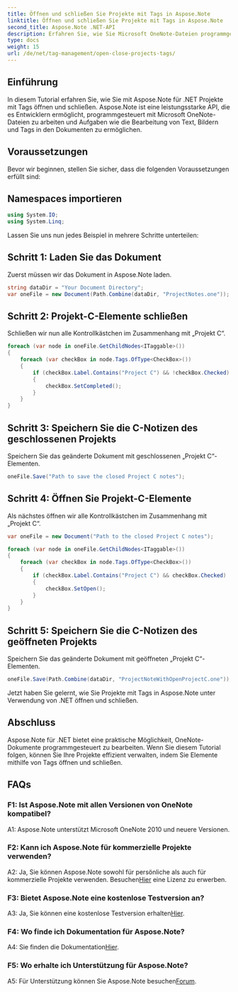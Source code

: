 ```yaml
---
title: Öffnen und schließen Sie Projekte mit Tags in Aspose.Note
linktitle: Öffnen und schließen Sie Projekte mit Tags in Aspose.Note
second_title: Aspose.Note .NET-API
description: Erfahren Sie, wie Sie Microsoft OneNote-Dateien programmgesteuert mit Aspose.Note für .NET bearbeiten. Projekte mit Tags effizient öffnen und schließen.
type: docs
weight: 15
url: /de/net/tag-management/open-close-projects-tags/
---
```

## Einführung

In diesem Tutorial erfahren Sie, wie Sie mit Aspose.Note für .NET Projekte mit Tags öffnen und schließen. Aspose.Note ist eine leistungsstarke API, die es Entwicklern ermöglicht, programmgesteuert mit Microsoft OneNote-Dateien zu arbeiten und Aufgaben wie die Bearbeitung von Text, Bildern und Tags in den Dokumenten zu ermöglichen.

## Voraussetzungen

Bevor wir beginnen, stellen Sie sicher, dass die folgenden Voraussetzungen erfüllt sind:

## Namespaces importieren

```csharp
using System.IO;
using System.Linq;
```

Lassen Sie uns nun jedes Beispiel in mehrere Schritte unterteilen:

## Schritt 1: Laden Sie das Dokument

Zuerst müssen wir das Dokument in Aspose.Note laden.

```csharp
string dataDir = "Your Document Directory";
var oneFile = new Document(Path.Combine(dataDir, "ProjectNotes.one"));
```

## Schritt 2: Projekt-C-Elemente schließen

Schließen wir nun alle Kontrollkästchen im Zusammenhang mit „Projekt C“.

```csharp
foreach (var node in oneFile.GetChildNodes<ITaggable>())
{
    foreach (var checkBox in node.Tags.OfType<CheckBox>())
    {
        if (checkBox.Label.Contains("Project C") && !checkBox.Checked)
        {
            checkBox.SetCompleted();
        }
    }
}
```

## Schritt 3: Speichern Sie die C-Notizen des geschlossenen Projekts

Speichern Sie das geänderte Dokument mit geschlossenen „Projekt C“-Elementen.

```csharp
oneFile.Save("Path to save the closed Project C notes");
```

## Schritt 4: Öffnen Sie Projekt-C-Elemente

Als nächstes öffnen wir alle Kontrollkästchen im Zusammenhang mit „Projekt C“.

```csharp
var oneFile = new Document("Path to the closed Project C notes");

foreach (var node in oneFile.GetChildNodes<ITaggable>())
{
    foreach (var checkBox in node.Tags.OfType<CheckBox>())
    {
        if (checkBox.Label.Contains("Project C") && checkBox.Checked)
        {
            checkBox.SetOpen();
        }
    }
}
```

## Schritt 5: Speichern Sie die C-Notizen des geöffneten Projekts

Speichern Sie das geänderte Dokument mit geöffneten „Projekt C“-Elementen.

```csharp
oneFile.Save(Path.Combine(dataDir, "ProjectNoteWithOpenProjectC.one"));
```

Jetzt haben Sie gelernt, wie Sie Projekte mit Tags in Aspose.Note unter Verwendung von .NET öffnen und schließen.

## Abschluss

Aspose.Note für .NET bietet eine praktische Möglichkeit, OneNote-Dokumente programmgesteuert zu bearbeiten. Wenn Sie diesem Tutorial folgen, können Sie Ihre Projekte effizient verwalten, indem Sie Elemente mithilfe von Tags öffnen und schließen.

## FAQs

### F1: Ist Aspose.Note mit allen Versionen von OneNote kompatibel?

A1: Aspose.Note unterstützt Microsoft OneNote 2010 und neuere Versionen.

### F2: Kann ich Aspose.Note für kommerzielle Projekte verwenden?

 A2: Ja, Sie können Aspose.Note sowohl für persönliche als auch für kommerzielle Projekte verwenden. Besuchen[Hier](https://purchase.aspose.com/buy) eine Lizenz zu erwerben.

### F3: Bietet Aspose.Note eine kostenlose Testversion an?

A3: Ja, Sie können eine kostenlose Testversion erhalten[Hier](https://releases.aspose.com/).

### F4: Wo finde ich Dokumentation für Aspose.Note?

 A4: Sie finden die Dokumentation[Hier](https://reference.aspose.com/note/net/).

### F5: Wo erhalte ich Unterstützung für Aspose.Note?

A5: Für Unterstützung können Sie Aspose.Note besuchen[Forum](https://forum.aspose.com/c/note/28).